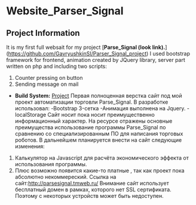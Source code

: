 # Website_Parser_Signal

## Project Information
It is my first full websait for my project  [**Parse_Signal (look link).**] (https://github.com/GavryushkinSI/Parser_Signal_project)
I used bootstrap framework for frontend, animation created by JQuery library, server part written on php and including two scripts:
1. Counter pressing on  button
2. Sending message on mail
* **Build System:** [Project](https://github.com/GavryushkinSI/Parser_Signal_project)
Первая полноценная верстка сайт под мой проект автоматизации торговли Parse_Signal.
В разработке использовал:
-Bootstrap 3-сетка
-Анимация выполнена на Jquery.
-localStorage
Сайт носит пока носит преимущественно информационный характер.
На ресурсе отражены основные преимущества использование программы
Parse_Signal по сравнению со специализированным ПО для написания торговых роботов.
В дальнейшем планируется внести на сайт следующие изменения:
1. Калькулятор на Javascript для расчёта экономического эффекта от использования программы.
2. Плюс возможно появится какие-то платные , так как проект пока абсолютно некоммереский.
Ссылка на сайт:http://parsesignal.tmweb.ru/
Внимание сайт использует бесплатный домен в рамках, которого нет SSL сертификата. Поэтому с некоторых устройств может быть недоступен.
